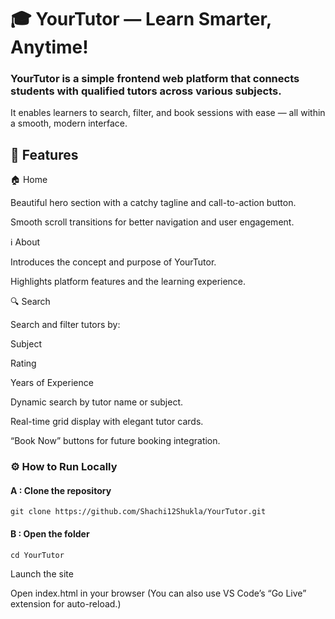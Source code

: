 # 🎓 YourTutor — Learn Smarter, Anytime!

### YourTutor is a simple frontend web platform that connects students with qualified tutors across various subjects.
It enables learners to search, filter, and book sessions with ease — all within a smooth, modern interface.

## 🚀 Features
🏠 Home

Beautiful hero section with a catchy tagline and call-to-action button.

Smooth scroll transitions for better navigation and user engagement.

ℹ️ About

Introduces the concept and purpose of YourTutor.

Highlights platform features and the learning experience.

🔍 Search

Search and filter tutors by:

Subject

Rating

Years of Experience

Dynamic search by tutor name or subject.

Real-time grid display with elegant tutor cards.

“Book Now” buttons for future booking integration.

### ⚙️ How to Run Locally

#### A : Clone the repository

`git clone https://github.com/Shachi12Shukla/YourTutor.git`


#### B : Open the folder

`cd YourTutor`

Launch the site

Open index.html in your browser
(You can also use VS Code’s “Go Live” extension for auto-reload.)
